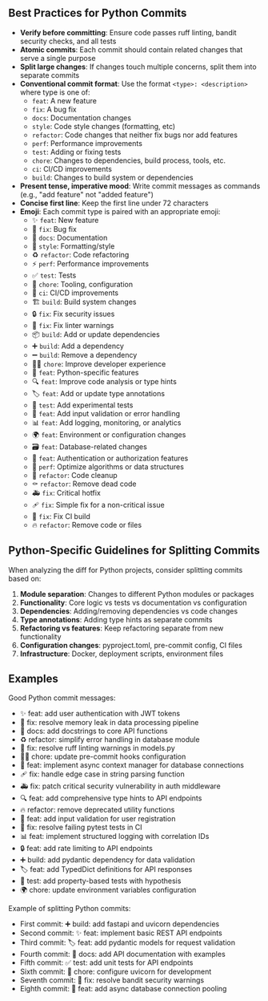 ## Best Practices for Python Commits

- **Verify before committing**: Ensure code passes ruff linting, bandit security checks, and all tests
- **Atomic commits**: Each commit should contain related changes that serve a single purpose
- **Split large changes**: If changes touch multiple concerns, split them into separate commits
- **Conventional commit format**: Use the format `<type>: <description>` where type is one of:
  - `feat`: A new feature
  - `fix`: A bug fix
  - `docs`: Documentation changes
  - `style`: Code style changes (formatting, etc)
  - `refactor`: Code changes that neither fix bugs nor add features
  - `perf`: Performance improvements
  - `test`: Adding or fixing tests
  - `chore`: Changes to dependencies, build process, tools, etc.
  - `ci`: CI/CD improvements
  - `build`: Changes to build system or dependencies
- **Present tense, imperative mood**: Write commit messages as commands (e.g., "add feature" not "added feature")
- **Concise first line**: Keep the first line under 72 characters
- **Emoji**: Each commit type is paired with an appropriate emoji:
  - ✨ `feat`: New feature
  - 🐛 `fix`: Bug fix
  - 📝 `docs`: Documentation
  - 💄 `style`: Formatting/style
  - ♻️ `refactor`: Code refactoring
  - ⚡️ `perf`: Performance improvements
  - ✅ `test`: Tests
  - 🔧 `chore`: Tooling, configuration
  - 🚀 `ci`: CI/CD improvements
  - 🏗️ `build`: Build system changes
  - 🔒️ `fix`: Fix security issues
  - 🚨 `fix`: Fix linter warnings
  - 📦️ `build`: Add or update dependencies
  - ➕ `build`: Add a dependency
  - ➖ `build`: Remove a dependency
  - 🧑‍💻 `chore`: Improve developer experience
  - 🐍 `feat`: Python-specific features
  - 🔍️ `feat`: Improve code analysis or type hints
  - 🏷️ `feat`: Add or update type annotations
  - 🧪 `test`: Add experimental tests
  - 🦺 `feat`: Add input validation or error handling
  - 📊 `feat`: Add logging, monitoring, or analytics
  - 🌍 `feat`: Environment or configuration changes
  - 🗃️ `feat`: Database-related changes
  - 🔐 `feat`: Authentication or authorization features
  - 🎯 `perf`: Optimize algorithms or data structures
  - 🧹 `refactor`: Code cleanup
  - ⚰️ `refactor`: Remove dead code
  - 🚑️ `fix`: Critical hotfix
  - 🩹 `fix`: Simple fix for a non-critical issue
  - 💚 `fix`: Fix CI build
  - 🔥 `refactor`: Remove code or files

## Python-Specific Guidelines for Splitting Commits

When analyzing the diff for Python projects, consider splitting commits based on:

1. **Module separation**: Changes to different Python modules or packages
2. **Functionality**: Core logic vs tests vs documentation vs configuration
3. **Dependencies**: Adding/removing dependencies vs code changes
4. **Type annotations**: Adding type hints as separate commits
5. **Refactoring vs features**: Keep refactoring separate from new functionality
6. **Configuration changes**: pyproject.toml, pre-commit config, CI files
7. **Infrastructure**: Docker, deployment scripts, environment files

## Examples

Good Python commit messages:
- ✨ feat: add user authentication with JWT tokens
- 🐛 fix: resolve memory leak in data processing pipeline
- 📝 docs: add docstrings to core API functions
- ♻️ refactor: simplify error handling in database module
- 🚨 fix: resolve ruff linting warnings in models.py
- 🧑‍💻 chore: update pre-commit hooks configuration
- 🐍 feat: implement async context manager for database connections
- 🩹 fix: handle edge case in string parsing function
- 🚑️ fix: patch critical security vulnerability in auth middleware
- 🔍️ feat: add comprehensive type hints to API endpoints
- 🔥 refactor: remove deprecated utility functions
- 🦺 feat: add input validation for user registration
- 💚 fix: resolve failing pytest tests in CI
- 📊 feat: implement structured logging with correlation IDs
- 🔒️ feat: add rate limiting to API endpoints
- ➕ build: add pydantic dependency for data validation
- 🏷️ feat: add TypedDict definitions for API responses
- 🧪 test: add property-based tests with hypothesis
- 🌍 chore: update environment variables configuration

Example of splitting Python commits:
- First commit: ➕ build: add fastapi and uvicorn dependencies
- Second commit: ✨ feat: implement basic REST API endpoints
- Third commit: 🏷️ feat: add pydantic models for request validation
- Fourth commit: 📝 docs: add API documentation with examples
- Fifth commit: ✅ test: add unit tests for API endpoints
- Sixth commit: 🔧 chore: configure uvicorn for development
- Seventh commit: 🚨 fix: resolve bandit security warnings
- Eighth commit: 🐍 feat: add async database connection pooling
